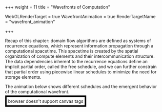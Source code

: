 +++
weight = 11
title = "Wavefronts of Computation"

WebGLRenderTarget = true
WavefrontAnimation = true
RenderTargetName = "wavefront_animation"

+++
<style>
#c {
    float: bottom;
    padding: 5px;
    width: 800px;
    height: 600px;
}
</style>

Recap of this chapter: domain flow algorithms are defined as systems of
recurrence equations, which represent information propagation through a
computational spacetime. This spacetime is created by the spatial organization
of compute elements and their intercommunication structure. The data
dependencies inherent to the recurrence equations define an implicit
partial order, called the free schedule, and we can further constrain
that partial order using piecewise linear schedules to minimize the
need for storage elements.

The animation below shows different schedules and the emergent behavior
of the computational wavefront.

<canvas id="c" style="border:5px solid #000">browser doesn't support canvas tags</canvas>


